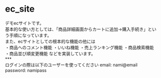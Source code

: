 # ec_site
デモecサイトです。<br>
基本的な使い方としては、「商品詳細画面からカートに追加→購入手続き」という手順になっています。<br>
また、ecサイトとしての根本的な機能の他には<br>
・商品へのコメント機能
・いいね機能
・売上ランキング機能
・商品検索機能
・商品並び順変更機能
などを実装しています。<br>
***<br>
ログインの際は以下のユーザーを使ってください
email: nami@email
password: namipass

